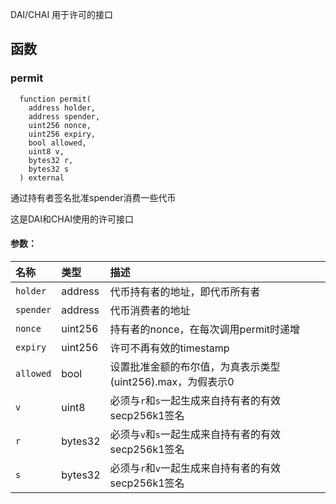 DAI/CHAI 用于许可的接口

## 函数

### permit

```solidity
  function permit(
    address holder,
    address spender,
    uint256 nonce,
    uint256 expiry,
    bool allowed,
    uint8 v,
    bytes32 r,
    bytes32 s
  ) external
```

通过持有者签名批准spender消费一些代币

这是DAI和CHAI使用的许可接口

#### 参数：

| 名称      | 类型    | 描述                                                                   |
| :-------- | :------ | :--------------------------------------------------------------------- |
| `holder`  | address | 代币持有者的地址，即代币所有者                                        |
| `spender` | address | 代币消费者的地址                                                      |
| `nonce`   | uint256 | 持有者的nonce，在每次调用permit时递增                                  |
| `expiry`  | uint256 | 许可不再有效的timestamp                                               |
| `allowed` | bool    | 设置批准金额的布尔值，为真表示类型(uint256).max，为假表示0             |
| `v`       | uint8   | 必须与`r`和`s`一起生成来自持有者的有效secp256k1签名                    |
| `r`       | bytes32 | 必须与`v`和`s`一起生成来自持有者的有效secp256k1签名                    |
| `s`       | bytes32 | 必须与`r`和`v`一起生成来自持有者的有效secp256k1签名                    |